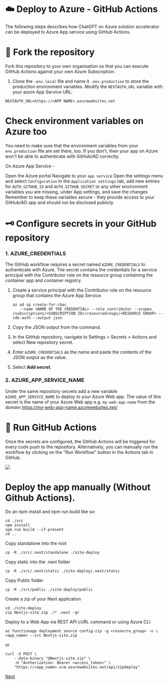 # ☁️ Deploy to Azure - GitHub Actions

The following steps describes how ChatGPT on Azure solution accelerator can be deployed to Azure App service using GitHub Actions.

# 🧬 Fork the repository

Fork this repository to your own organisation so that you can execute GitHub Actions against your own Azure Subscription.

1. Clone the `.env.local` file and name it `.env.production` to store the production environment variables. Modify the `NEXTAUTH_URL` variable with your azure App Service URL:

```
NEXTAUTH_URL=https://<APP NAME>.azurewebsites.net
```

# Check environment variables on Azure too
You need to make sure that the environment variables from your `env.production` file are set there, too. If you don't, then your app on Azure won't be able to authenticate with GitHub/AD correctly.

On Azure App Service -

Open the Azure portal
Navigate to your `app service`
Open the settings menu and select `Configuration`
In the `Application settings` tab, add new entries for `AUTH_GITHUB_ID` and `AUTH_GITHUB_SECRET` or any other environment variables you are missing, under App settings, and save the changes
Remember to keep these variables secure - they provide access to your GitHub/AD app and should not be disclosed publicly.

# 🗝️ Configure secrets in your GitHub repository

### 1. AZURE_CREDENTIALS

The GitHub workflow requires a secret named `AZURE_CREDENTIALS` to authenticate with Azure. The secret contains the credentials for a service principal with the Contributor role on the resource group containing the container app and container registry.

1. Create a service principal with the Contributor role on the resource group that contains the Azure App Service.

   ```
   az ad sp create-for-rbac
      --name <NAME OF THE CREDENTIAL> --role contributor --scopes /subscriptions/<SUBSCRIPTION ID>/resourceGroups/<RESOURCE GROUP> --sdk-auth --output json
   ```

2. Copy the JSON output from the command.

3. In the GitHub repository, navigate to Settings > Secrets > Actions and select New repository secret.

4. Enter `AZURE_CREDENTIALS` as the name and paste the contents of the JSON output as the value.

5. Select **Add secret**.

### 2. AZURE_APP_SERVICE_NAME

Under the same repository secrets add a new variable `AZURE_APP_SERVICE_NAME` to deploy to your Azure Web app. The value of this secret is the name of your Azure Web app e.g. `my-web-app-name` from the domain https://my-web-app-name.azurewebsites.net/

# 🔄 Run GitHub Actions

Once the secrets are configured, the GitHub Actions will be triggered for every code push to the repository. Alternatively, you can manually run the workflow by clicking on the "Run Workflow" button in the Actions tab in GitHub.

![](/images/runworkflow.png)

# Deploy the app manually (Without Github Actions).

Do an npm install and npm run build like so:
```
cd ./src
npm install
npm run build --if-present
cd ..
```
Copy standalone into the root
```
cp -R ./src/.next/standalone ./site-deploy
```
Copy static into the .next folder
```
cp -R ./src/.next/static ./site-deploy/.next/static
```
Copy Public folder
```
cp -R ./src/public ./site-deploy/public
```
Create a zip of your Next application
```
cd ./site-deploy
zip Nextjs-site.zip ./* .next -qr
```
Deploy to a Web App via REST API cURL command or using Azure CLI
```
az functionapp deployment source config-zip -g <resource_group> -n \
<app_name> --src Nextjs-site.zip
```
or
```
curl -X POST \
    --data-binary "@Nextjs-site.zip" \
    -H "Authorization: Bearer <access_token>" \
    "https://<app_name>.scm.azurewebsites.net/api/zipdeploy"
```

[Next](/docs/5-add-Identity.md)

